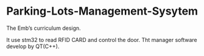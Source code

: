 # Parking-Lots-Management-Sysytem
The Emb’s curriculum design.

It use stm32 to read RFID CARD and control the door.
Tht manager software develop by QT(C++).
